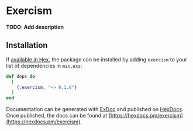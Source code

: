 # Exercism

**TODO: Add description**

## Installation

If [available in Hex](https://hex.pm/docs/publish), the package can be installed
by adding `exercism` to your list of dependencies in `mix.exs`:

```elixir
def deps do
  [
    {:exercism, "~> 0.1.0"}
  ]
end
```

Documentation can be generated with [ExDoc](https://github.com/elixir-lang/ex_doc)
and published on [HexDocs](https://hexdocs.pm). Once published, the docs can
be found at [https://hexdocs.pm/exercism](https://hexdocs.pm/exercism).

